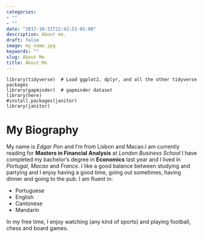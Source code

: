```yaml
---
categories:
- ""
- ""
date: "2017-10-31T22:42:51-05:00"
description: About me.
draft: false
image: my_name.jpg
keywords: ""
slug: About Me
title: About Me
---
```



```{r load-libraries, warning=FALSE, message=FALSE, echo=FALSE}
library(tidyverse)  # Load ggplot2, dplyr, and all the other tidyverse packages
library(gapminder)  # gapminder dataset
library(here)
#install.packages(janitor)
library(janitor)
```

# My Biography
My name is _Edgar Pon_ and I’m from Lisbon and Macao.I am currently reading for **Masters in Financial Analysis** at _London Business School_ I have completed my bachelor’s degree in **Economics** last year and I lived in _Portugal_, _Macao_ and _France_. I like a good balance between studying and partying and I enjoy having a good time, going out sometimes, having dinner and going to the pub. 
I am fluent in: 

* Portuguese
* English
* Cantonese
* Mandarin 

In my free time, I enjoy watching (any kind of sports) and playing football, chess and board games. 